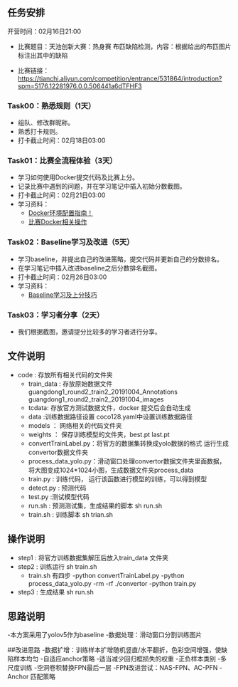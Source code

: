 ## 任务安排

开营时间：02月16日21:00

- 比赛题目：天池创新大赛：热身赛  布匹缺陷检测，内容：根据给出的布匹图片标注出其中的缺陷

- 比赛链接：https://tianchi.aliyun.com/competition/entrance/531864/introduction?spm=5176.12281976.0.0.506441a6dTFHF3


### Task00：熟悉规则（1天）

- 组队、修改群昵称。
- 熟悉打卡规则。
- 打卡截止时间：02月18日03:00

### Task01：比赛全流程体验（3天）

- 学习如何使用Docker提交代码及比赛上分。
- 记录比赛中遇到的问题，并在学习笔记中插入初始分数截图。
- 打卡截止时间：02月21日03:00
- 学习资料：
  - [Docker环境配置指南！](https://tianchi.aliyun.com/competition/entrance/231759/tab/226)
  - [比赛Docker相关操作](https://github.com/datawhalechina/team-learning-cv/blob/master/DefectDetection/docker%E6%8F%90%E4%BA%A4%E6%95%99%E7%A8%8B.pdf)

### Task02：Baseline学习及改进（5天）

- 学习baseline，并提出自己的改进策略，提交代码并更新自己的分数排名。
- 在学习笔记中插入改进baseline之后分数排名截图。
- 打卡截止时间：02月26日03:00
- 学习资料：
  - [Baseline学习及上分技巧](https://github.com/datawhalechina/team-learning-cv/blob/master/DefectDetection/README.md)

### Task03：学习者分享（2天）

- 我们根据截图，邀请提分比较多的学习者进行分享。


## 文件说明
- code : 存放所有相关代码的文件夹
    - train_data : 存放原始数据文件 guangdong1_round2_train2_20191004_Annotations  guangdong1_round2_train2_20191004_images
    - tcdata: 存放官方测试数据文件，docker 提交后会自动生成
    - data :训练数据路径设置 coco128.yaml中设置训练数据路径
    - models ： 网络相关的代码文件夹
    - weights ： 保存训练模型的文件夹，best.pt last.pt
    - convertTrainLabel.py：将官方的数据集转换成yolo数据的格式 运行生成convertor数据文件夹
    - process_data_yolo.py：滑动窗口处理convertor数据文件夹里面数据，将大图变成1024*1024小图，生成数据文件夹process_data
    - train.py :  训练代码， 运行该函数进行模型的训练，可以得到模型
    - detect.py : 预测代码
    - test.py :测试模型代码
    - run.sh : 预测测试集，生成结果的脚本   sh run.sh
    - train.sh : 训练脚本  sh trian.sh 
 
    


## 操作说明
- step1 : 将官方训练数据集解压后放入train_data 文件夹
- step2 : 训练运行  sh train.sh  
    - train.sh 有四步
        -python convertTrainLabel.py
        -python process_data_yolo.py
        -rm -rf ./convertor
        -python train.py
- step3 : 生成结果 sh run.sh

## 思路说明
-本方案采用了yolov5作为baseline
-数据处理：滑动窗口分割训练图片


##改进思路
-数据扩增：训练样本扩增随机竖直/水平翻折，色彩空间增强，使缺陷样本均匀
-自适应anchor策略
-适当减少回归框损失的权重
-正负样本类别
-多尺度训练
-空洞卷积替换FPN最后一层
-FPN改进尝试：NAS-FPN、AC-PFN
-Anchor 匹配策略